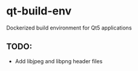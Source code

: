 # qt-build-env
Dockerized build environment for Qt5 applications

TODO:
----

* Add libjpeg and libpng header files
